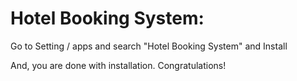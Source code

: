 Hotel Booking System:
=========================================================

Go to Setting / apps and search "Hotel Booking System" and Install

And, you are done with installation. Congratulations!
